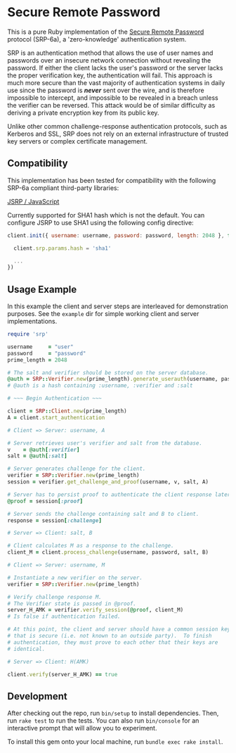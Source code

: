 # Secure Remote Password

This is a pure Ruby implementation of the
[Secure Remote Password](http://srp.stanford.edu/) protocol (SRP-6a),
a 'zero-knowledge' authentication system.

SRP is an authentication method that allows the use of user names and passwords
over an insecure network connection without revealing the password. If either the
client lacks the user's password or the server lacks the proper verification
key, the authentication will fail. This approach is much more secure than the
vast majority of authentication systems in daily use since the password is
***never*** sent over the wire, and is therefore impossible to intercept, and
impossible to be revealed in a breach unless the verifier can be reversed. This
attack would be of similar difficulty as deriving a private encryption key from
its public key.

Unlike other common challenge-response authentication protocols, such as
Kerberos and SSL, SRP does not rely on an external infrastructure of trusted
key servers or complex certificate management.

## Compatibility

This implementation has been tested for compatibility with the following SRP-6a
compliant third-party libraries:

[JSRP / JavaScript](https://github.com/alax/jsrp)

Currently supported for SHA1 hash which is not the default. You can configure
JSRP to use SHA1 using the following config directive:

```js
client.init({ username: username, password: password, length: 2048 }, function () {

  client.srp.params.hash = 'sha1'

  ...
})
```

## Usage Example

In this example the client and server steps are interleaved for demonstration
purposes. See the `example` dir for simple working client and server
implementations.

``` ruby
require 'srp'

username     = "user"
password     = "password"
prime_length = 2048

# The salt and verifier should be stored on the server database.
@auth = SRP::Verifier.new(prime_length).generate_userauth(username, password)
# @auth is a hash containing :username, :verifier and :salt

# ~~~ Begin Authentication ~~~

client = SRP::Client.new(prime_length)
A = client.start_authentication

# Client => Server: username, A

# Server retrieves user's verifier and salt from the database.
v    = @auth[:verifier]
salt = @auth[:salt]

# Server generates challenge for the client.
verifier = SRP::Verifier.new(prime_length)
session = verifier.get_challenge_and_proof(username, v, salt, A)

# Server has to persist proof to authenticate the client response later.
@proof = session[:proof]

# Server sends the challenge containing salt and B to client.
response = session[:challenge]

# Server => Client: salt, B

# Client calculates M as a response to the challenge.
client_M = client.process_challenge(username, password, salt, B)

# Client => Server: username, M

# Instantiate a new verifier on the server.
verifier = SRP::Verifier.new(prime_length)

# Verify challenge response M.
# The Verifier state is passed in @proof.
server_H_AMK = verifier.verify_session(@proof, client_M)
# Is false if authentication failed.

# At this point, the client and server should have a common session key
# that is secure (i.e. not known to an outside party).  To finish
# authentication, they must prove to each other that their keys are
# identical.

# Server => Client: H(AMK)

client.verify(server_H_AMK) == true

```

## Development

After checking out the repo, run `bin/setup` to install dependencies. Then,
run `rake test` to run the tests. You can also run `bin/console` for an
interactive prompt that will allow you to experiment.

To install this gem onto your local machine, run `bundle exec rake install`.
